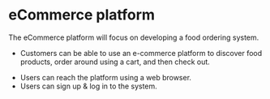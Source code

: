 # eCommerce platform

The eCommerce platform will focus on developing a food ordering system.

- Customers can be able to use an e-commerce platform to discover food products, order around using a cart, and then check out.

* Users can reach the platform using a web browser.
* Users can sign up & log in to the system.